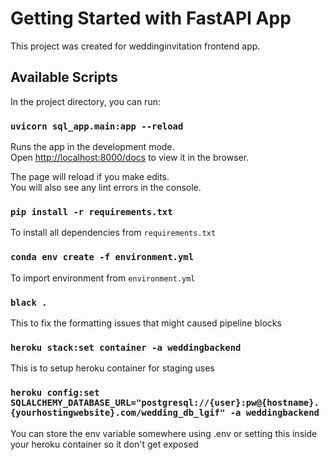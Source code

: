 # Getting Started with FastAPI App

This project was created for weddinginvitation frontend app.

## Available Scripts

In the project directory, you can run:

### `uvicorn sql_app.main:app --reload`

Runs the app in the development mode.\
Open [http://localhost:8000/docs](http://localhost:8000/docs) to view it in the browser.

The page will reload if you make edits.\
You will also see any lint errors in the console.

### `pip install -r requirements.txt`

To install all dependencies from `requirements.txt`

### `conda env create -f environment.yml`

To import environment from `environment.yml`

### `black .`

This to fix the formatting issues that might caused pipeline blocks

### `heroku stack:set container -a weddingbackend`

This is to setup heroku container for staging uses

### `heroku config:set SQLALCHEMY_DATABASE_URL="postgresql://{user}:pw@{hostname}.{yourhostingwebsite}.com/wedding_db_lgif" -a weddingbackend`

You can store the env variable somewhere using .env or setting this inside your heroku container so it don't get exposed